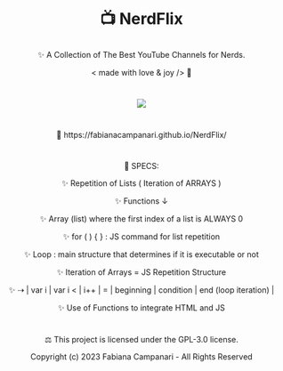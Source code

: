 

# <p align="center"> 📺  NerdFlix </p>

<p align="center"> ✨ A Collection of The Best YouTube Channels for Nerds. </p>

<p align="center"> < made with love & joy /> 🧡 </p>

#

<p align="center">
 <img src="https://user-images.githubusercontent.com/113218619/226062306-29584c23-eee9-4c51-9e15-d1364eed1a2a.png" /> 
  </p>
  
#
  
<p align="center"> 🚀 https://fabianacampanari.github.io/NerdFlix/ </p>

#
 
<p align="center"> 📌 SPECS: </p>

<p align="center"> ✨ Repetition of Lists ( Iteration of ARRAYS ) </p>

<p align="center"> ✨ Functions ↓ </p>

<p align="center"> ✨ Array (list) where the first index of a list is ALWAYS 0 </p>

<p align="center"> ✨ for ( ) { } : JS command for list repetition </p>

<p align="center"> ✨ Loop : main structure that determines if it is executable or not </p>

<p align="center"> ✨ Iteration of Arrays = JS Repetition Structure </p>

<p align="center"> ✨ ⇢ | var i | var i < | i++ | = | beginning | condition | end (loop iteration) | </p>

<p align="center"> ✨ Use of Functions to integrate HTML and JS </p>

#

<p align="center">  ⚖︎ This project is licensed under the  GPL-3.0 license. </p>

<p align="center"> Copyright (c) 2023 Fabiana Campanari - All Rights Reserved </p>



